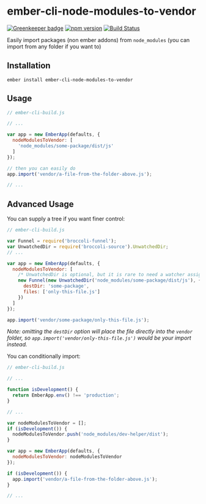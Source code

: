 # ember-cli-node-modules-to-vendor

[![Greenkeeper badge](https://badges.greenkeeper.io/kellyselden/ember-cli-node-modules-to-vendor.svg)](https://greenkeeper.io/)
[![npm version](https://badge.fury.io/js/ember-cli-node-modules-to-vendor.svg)](https://badge.fury.io/js/ember-cli-node-modules-to-vendor)
[![Build Status](https://travis-ci.org/kellyselden/ember-cli-node-modules-to-vendor.svg?branch=master)](https://travis-ci.org/kellyselden/ember-cli-node-modules-to-vendor)

Easily import packages (non ember addons) from `node_modules` (you can import from any folder if you want to)

## Installation

`ember install ember-cli-node-modules-to-vendor`

## Usage

```js
// ember-cli-build.js

// ...

var app = new EmberApp(defaults, {
  nodeModulesToVendor: [
    'node_modules/some-package/dist/js'
  ]
});

// then you can easily do
app.import('vendor/a-file-from-the-folder-above.js');

// ...
```

## Advanced Usage

You can supply a tree if you want finer control:

```js
// ember-cli-build.js

var Funnel = require('broccoli-funnel');
var UnwatchedDir = require('broccoli-source').UnwatchedDir;
// ...

var app = new EmberApp(defaults, {
  nodeModulesToVendor: [
    /* UnwatchedDir is optional, but it is rare to need a watcher assigned to a node_modules dependencies */
    new Funnel(new UnwatchedDir('node_modules/some-package/dist/js'), {
      destDir: 'some-package',
      files: ['only-this-file.js']
    })
  ]
});

app.import('vendor/some-package/only-this-file.js');
```

_Note: omitting the `destDir` option will place the file directly into the `vendor`
folder, so `app.import('vendor/only-this-file.js')` would be your import instead._

You can conditionally import:

```js
// ember-cli-build.js

// ...

function isDevelopment() {
  return EmberApp.env() !== 'production';
}

// ...

var nodeModulesToVendor = [];
if (isDevelopment()) {
  nodeModulesToVendor.push('node_modules/dev-helper/dist');
}

var app = new EmberApp(defaults, {
  nodeModulesToVendor: nodeModulesToVendor
});

if (isDevelopment()) {
  app.import('vendor/a-file-from-the-folder-above.js');
}

// ...
```
